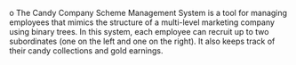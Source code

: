 o	The Candy Company Scheme Management System is a tool for managing employees that mimics the structure of a multi-level marketing company using binary trees. In this system, each employee can recruit up to two subordinates (one on the left and one on the right). It also keeps track of their candy collections and gold earnings.
